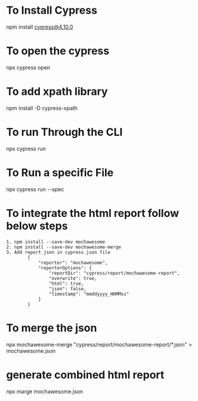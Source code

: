 # To Install Cypress 
 npm install cypress@4.10.0

 # To open the cypress
 npx cypress open

 # To add xpath library
 npm install -D cypress-xpath

 # To run Through the CLI
 npx cypress run

 # To Run a specific File 
 npx cypress run --spec <File path>

 # To integrate the html report follow below steps
    1. npm install --save-dev mochawesome
    2. npm install --save-dev mochawesome-merge
    3. Add report json in cypress.json file 
            {
                "reporter": "mochawesome",
                "reporterOptions": {
                    "reportDir": "cypress/report/mochawesome-report",
                    "overwrite": true,
                    "html": true,
                    "json": false,
                    "timestamp": "mmddyyyy_HHMMss"
                }
            }

# To merge the json 
npx mochawesome-merge "cypress/report/mochawesome-report/*.json" > mochawesome.json

# generate combined html report
npx marge mochawesome.json